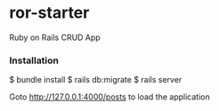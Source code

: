 # ror-starter
Ruby on Rails CRUD App

### Installation

$ bundle install
$ rails db:migrate
$ rails server


Goto http://127.0.0.1:4000/posts to load the application